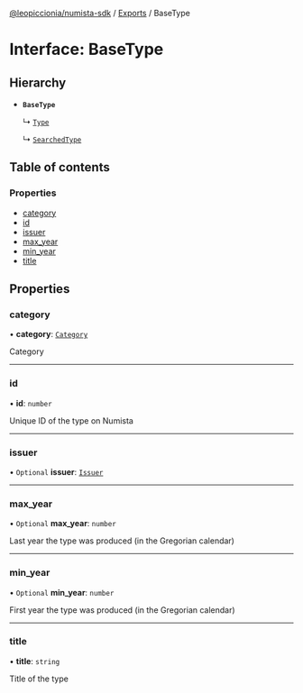 [@leopiccionia/numista-sdk](../README.md) / [Exports](../modules.md) / BaseType

# Interface: BaseType

## Hierarchy

- **`BaseType`**

  ↳ [`Type`](Type.md)

  ↳ [`SearchedType`](SearchedType.md)

## Table of contents

### Properties

- [category](BaseType.md#category)
- [id](BaseType.md#id)
- [issuer](BaseType.md#issuer)
- [max\_year](BaseType.md#max_year)
- [min\_year](BaseType.md#min_year)
- [title](BaseType.md#title)

## Properties

### category

• **category**: [`Category`](../modules.md#category)

Category

___

### id

• **id**: `number`

Unique ID of the type on Numista

___

### issuer

• `Optional` **issuer**: [`Issuer`](Issuer.md)

___

### max\_year

• `Optional` **max\_year**: `number`

Last year the type was produced (in the Gregorian calendar)

___

### min\_year

• `Optional` **min\_year**: `number`

First year the type was produced (in the Gregorian calendar)

___

### title

• **title**: `string`

Title of the type
